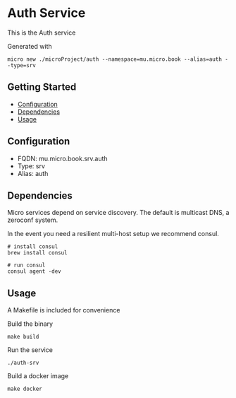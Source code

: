 # Auth Service

This is the Auth service

Generated with

```
micro new ./microProject/auth --namespace=mu.micro.book --alias=auth --type=srv
```

## Getting Started

- [Configuration](#configuration)
- [Dependencies](#dependencies)
- [Usage](#usage)

## Configuration

- FQDN: mu.micro.book.srv.auth
- Type: srv
- Alias: auth

## Dependencies

Micro services depend on service discovery. The default is multicast DNS, a zeroconf system.

In the event you need a resilient multi-host setup we recommend consul.

```
# install consul
brew install consul

# run consul
consul agent -dev
```

## Usage

A Makefile is included for convenience

Build the binary

```
make build
```

Run the service
```
./auth-srv
```

Build a docker image
```
make docker
```